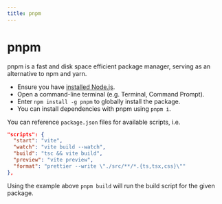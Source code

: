 ```yaml
---
title: pnpm
---
```


# pnpm

pnpm is a fast and disk space efficient package manager, serving as an alternative to npm and yarn.

- Ensure you have [installed Node.js](./nodejs).
- Open a command-line terminal (e.g. Terminal, Command Prompt).
- Enter `npm install -g pnpm` to globally install the package.
- You can install dependencies with pnpm using `pnpm i`.

You can reference `package.json` files for available scripts, i.e.

```json
"scripts": {
  "start": "vite",
  "watch": "vite build --watch",
  "build": "tsc && vite build",
  "preview": "vite preview",
  "format": "prettier --write \"./src/**/*.{ts,tsx,css}\""
},
```

Using the example above `pnpm build` will run the build script for the given package.